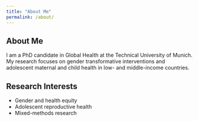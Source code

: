 ```yaml
---
title: "About Me"
permalink: /about/
---
```


## About Me

I am a PhD candidate in Global Health at the Technical University of Munich. My research focuses on gender transformative interventions and adolescent maternal and child health in low- and middle-income countries.

## Research Interests

- Gender and health equity
- Adolescent reproductive health
- Mixed-methods research
